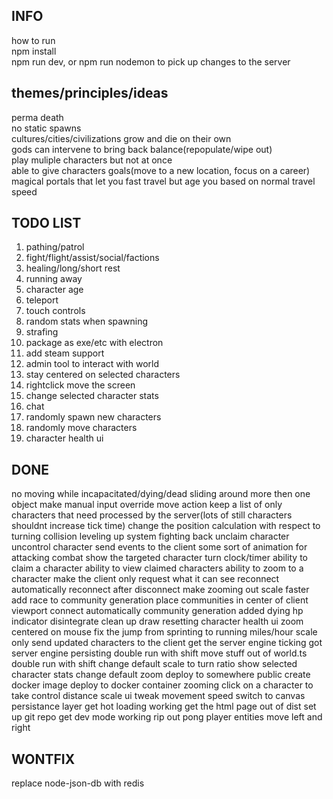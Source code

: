 ## INFO
how to run  
npm install  
npm run dev, or npm run nodemon to pick up changes to the server 

## themes/principles/ideas
perma death  
no static spawns  
cultures/cities/civilizations grow and die on their own  
gods can intervene to bring back balance(repopulate/wipe out)  
play muliple characters but not at once  
able to give characters goals(move to a new location, focus on a career)  
magical portals that let you fast travel but age you based on normal travel speed

## TODO LIST
1. pathing/patrol
2. fight/flight/assist/social/factions
3. healing/long/short rest
4. running away
5. character age
6. teleport
7. touch controls
8. random stats when spawning 
10. strafing 
11. package as exe/etc with electron
12. add steam support
13. admin tool to interact with world
14. stay centered on selected characters
15. rightclick move the screen
16. change selected character stats
17. chat
18. randomly spawn new characters
19. randomly move characters
20. character health ui

## DONE
no moving while incapacitated/dying/dead 
sliding around more then one object
make manual input override move action
keep a list of only characters that need processed by the server(lots of still characters shouldnt increase tick time)
change the position calculation with respect to turning
collision 
leveling up system 
fighting back
unclaim character
uncontrol character
send events to the client
some sort of animation for attacking
combat
show the targeted character
turn clock/timer
ability to claim a character 
ability to view claimed characters
ability to zoom to a character
make the client only request what it can see
reconnect automatically
reconnect after disconnect
make zooming out scale faster
add race to community generation
place communities in center of client viewport
connect automatically
community generation
added dying hp indicator
disintegrate
clean up draw resetting
character health ui
zoom centered on mouse
fix the jump from sprinting to running
miles/hour scale
only send updated characters to the client
get the server engine ticking
got server engine persisting
double run with shift
move stuff out of world.ts
double run with shift
change default scale to turn ratio
show selected character stats
change default zoom
deploy to somewhere public
create docker image
deploy to docker container
zooming
click on a character to take control
distance scale ui
tweak movement speed
switch to canvas
persistance layer
get hot loading working
get the html page out of dist
set up git repo
get dev mode working
rip out pong
player entities
move left and right

## WONTFIX
replace node-json-db with redis
